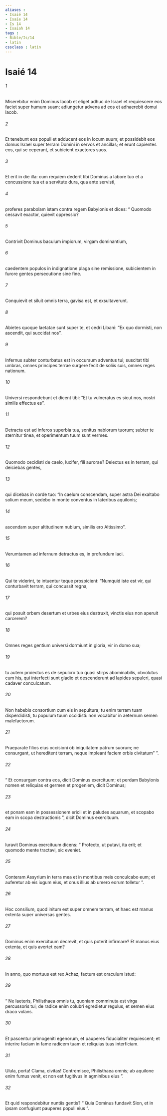 ```yaml
---
aliases : 
- Isaié 14
- Isaïe 14
- Is 14
- Isaiah 14
tags : 
- Bible/Is/14
- latin
cssclass : latin
---
```


# Isaié 14

###### 1
Miserebitur enim Dominus Iacob et eliget adhuc de Israel et requiescere eos faciet super humum suam; adiungetur advena ad eos et adhaerebit domui Iacob.
###### 2
Et tenebunt eos populi et adducent eos in locum suum; et possidebit eos domus Israel super terram Domini in servos et ancillas; et erunt capientes eos, qui se ceperant, et subicient exactores suos.
###### 3
Et erit in die illa: cum requiem dederit tibi Dominus a labore tuo et a concussione tua et a servitute dura, qua ante servisti,
###### 4
proferes parabolam istam contra regem Babylonis et dices: “ Quomodo cessavit exactor, quievit oppressio?
###### 5
Contrivit Dominus baculum impiorum, virgam dominantium,
###### 6
caedentem populos in indignatione plaga sine remissione, subicientem in furore gentes persecutione sine fine.
###### 7
Conquievit et siluit omnis terra, gavisa est, et exsultaverunt.
###### 8
Abietes quoque laetatae sunt super te, et cedri Libani: “Ex quo dormisti, non ascendit, qui succidat nos”.
###### 9
Infernus subter conturbatus est in occursum adventus tui; suscitat tibi umbras, omnes principes terrae surgere fecit de soliis suis, omnes reges nationum.
###### 10
Universi respondebunt et dicent tibi: “Et tu vulneratus es sicut nos, nostri similis effectus es”.
###### 11
Detracta est ad inferos superbia tua, sonitus nablorum tuorum; subter te sternitur tinea, et operimentum tuum sunt vermes.
###### 12
Quomodo cecidisti de caelo, lucifer, fili aurorae? Deiectus es in terram, qui deiciebas gentes,
###### 13
qui dicebas in corde tuo: “In caelum conscendam, super astra Dei exaltabo solium meum, sedebo in monte conventus in lateribus aquilonis;
###### 14
ascendam super altitudinem nubium, similis ero Altissimo”.
###### 15
Verumtamen ad infernum detractus es, in profundum laci.
###### 16
Qui te viderint, te intuentur teque prospicient: “Numquid iste est vir, qui conturbavit terram, qui concussit regna,
###### 17
qui posuit orbem desertum et urbes eius destruxit, vinctis eius non aperuit carcerem?
###### 18
Omnes reges gentium universi dormiunt in gloria, vir in domo sua;
###### 19
tu autem proiectus es de sepulcro tuo quasi stirps abominabilis, obvolutus cum his, qui interfecti sunt gladio et descenderunt ad lapides sepulcri, quasi cadaver conculcatum.
###### 20
Non habebis consortium cum eis in sepultura; tu enim terram tuam disperdidisti, tu populum tuum occidisti: non vocabitur in aeternum semen malefactorum.
###### 21
Praeparate filios eius occisioni ob iniquitatem patrum suorum; ne consurgant, ut hereditent terram, neque impleant faciem orbis civitatum” ”.
###### 22
“ Et consurgam contra eos, dicit Dominus exercituum; et perdam Babylonis nomen et reliquias et germen et progeniem, dicit Dominus;
###### 23
et ponam eam in possessionem ericii et in paludes aquarum, et scopabo eam in scopa destructionis ”, dicit Dominus exercituum.
###### 24
Iuravit Dominus exercituum dicens: “ Profecto, ut putavi, ita erit; et quomodo mente tractavi, sic eveniet.
###### 25
Conteram Assyrium in terra mea et in montibus meis conculcabo eum; et auferetur ab eis iugum eius, et onus illius ab umero eorum tolletur ”.
###### 26
Hoc consilium, quod initum est super omnem terram, et haec est manus extenta super universas gentes.
###### 27
Dominus enim exercituum decrevit, et quis poterit infirmare? Et manus eius extenta, et quis avertet eam?
###### 28
In anno, quo mortuus est rex Achaz, factum est oraculum istud:
###### 29
“ Ne laeteris, Philisthaea omnis tu, quoniam comminuta est virga percussoris tui; de radice enim colubri egredietur regulus, et semen eius draco volans.
###### 30
Et pascentur primogeniti egenorum, et pauperes fiducialiter requiescent; et interire faciam in fame radicem tuam et reliquias tuas interficiam.
###### 31
Ulula, porta! Clama, civitas! Contremisce, Philisthaea omnis; ab aquilone enim fumus venit, et non est fugitivus in agminibus eius ”.
###### 32
Et quid respondebitur nuntiis gentis? “ Quia Dominus fundavit Sion, et in ipsam confugiunt pauperes populi eius ”.
